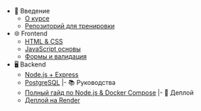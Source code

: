 - 📖 Введение
  - [О курсе](intro.md)
  - [Репозиторий для тренировки](train.md)
- 🌐 Frontend
  - [HTML & CSS](html-css.md)
  - [JavaScript основы](js.md)
  - [Формы и валидация](form.md)
- 🖥️ Backend
  - [Node.js + Express](backend.md)
  - [PostgreSQL](db.md)
|- 📚 Руководства
  - [Полный гайд по Node.js & Docker Compose](read.md)
|- 🚀 Деплой
  - [Деплой на Render](deploy.md)
